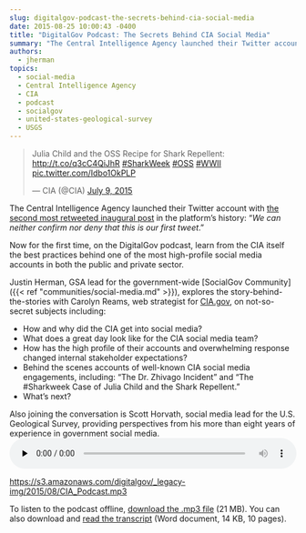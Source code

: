 ```yaml
---
slug: digitalgov-podcast-the-secrets-behind-cia-social-media
date: 2015-08-25 10:00:43 -0400
title: "DigitalGov Podcast: The Secrets Behind CIA Social Media"
summary: "The Central Intelligence Agency launched their Twitter account with the second most retweeted inaugural post in the platform’s history."
authors:
  - jherman
topics:
  - social-media
  - Central Intelligence Agency
  - CIA
  - podcast
  - socialgov
  - united-states-geological-survey
  - USGS
---
```


<blockquote class="twitter-tweet" lang="en">
  <p lang="en">
    Julia Child and the OSS Recipe for Shark Repellent: <a href="http://t.co/q3cC4QiJhR">http://t.co/q3cC4QiJhR</a> <a href="https://twitter.com/hashtag/SharkWeek?src=hash">#SharkWeek</a> <a href="https://twitter.com/hashtag/OSS?src=hash">#OSS</a> <a href="https://twitter.com/hashtag/WWII?src=hash">#WWII</a> <a href="http://t.co/Idbo1OkPLP">pic.twitter.com/Idbo1OkPLP</a>
  </p>

  <p>
    — CIA (@CIA) <a href="https://twitter.com/CIA/status/619224775483785216">July 9, 2015</a>
  </p>
</blockquote>

The Central Intelligence Agency launched their Twitter account with [the second most retweeted inaugural post](https://twitter.com/CIA/status/474971393852182528) in the platform’s history: “_We can neither confirm nor deny that this is our first tweet_.”

Now for the first time, on the DigitalGov podcast, learn from the CIA itself the best practices behind one of the most high-profile social media accounts in both the public and private sector.

Justin Herman, GSA lead for the government-wide [SocialGov Community]({{< ref "communities/social-media.md" >}}), explores the story-behind-the-stories with Carolyn Reams, web strategist for [CIA.gov](https://www.cia.gov/index.html), on not-so-secret subjects including:

  * How and why did the CIA get into social media?
  * What does a great day look like for the CIA social media team?
  * How has the high profile of their accounts and overwhelming response changed internal stakeholder expectations?
  * Behind the scenes accounts of well-known CIA social media engagements, including: “The Dr. Zhivago Incident” and “The #Sharkweek Case of Julia Child and the Shark Repellent.”
  * What’s next?

Also joining the conversation is Scott Horvath, social media lead for the U.S. Geological Survey, providing perspectives from his more than eight years of experience in government social media.<audio class="wp-audio-shortcode" id="audio-302122-4" preload="none" style="width: 100%;" controls="controls"><source type="audio/mpeg" src="https://s3.amazonaws.com/digitalgov/_legacy-img/2015/08/CIA\_Podcast.mp3?\_=4" />

<https://s3.amazonaws.com/digitalgov/_legacy-img/2015/08/CIA_Podcast.mp3></audio>



To listen to the podcast offline, [download the .mp3 file](https://s3.amazonaws.com/digitalgov/_legacy-img/2015/08/CIA_Podcast.mp3) (21 MB). You can also download and [read the transcript](https://s3.amazonaws.com/digitalgov/_legacy-img/2015/08/CIA-Social-Media-Podcast-Aug-2015-Transcript.docx) (Word document, 14 KB, 10 pages).
